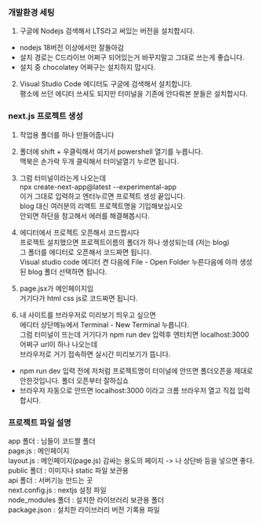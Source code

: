 ### 개발환경 세팅

1. 구글에 Nodejs 검색해서 LTS라고 써있는 버전을 설치합시다. 
- nodejs 18버전 이상에서만 잘돌아감
- 설치 경로는 C드라이브 어쩌구 되어있는거 바꾸지말고 그대로 쓰는게 좋습니다.
- 설치 중 chocolatey 어쩌구는 설치하지 맙시다. 

2. Visual Studio Code 에디터도 구글에 검색해서 설치합니다.<br>
평소에 쓰던 에디터 쓰셔도 되지만 터미널을 기존에 안다뤄본 분들은 설치합시다.


### next.js 프로젝트 생성

1. 작업용 폴더를 하나 만들어줍니다

2. 폴더에 shift + 우클릭해서 여기서 powershell 열기를 누릅니다.<br>
맥북은 손가락 두개 클릭해서 터미널열기 누르면 됩니다. 

3. 그럼 터미널이라는게 나오는데 <br>
npx create-next-app@latest --experimental-app<br>
이거 그대로 입력하고 엔터누르면 프로젝트 생성 끝입니다.<br>
blog 대신 여러분의 리액트 프로젝트명을 기입해보십시오 <br>
안되면 하단을 참고해서 에러를 해결해봅시다. 

4. 에디터에서 프로젝트 오픈해서 코드짭시다   <br>
프로젝트 설치했으면 프로젝트이름의 폴더가 하나 생성되는데 (저는 blog)<br>
그 폴더를 에디터로 오픈해서 코드짜면 됩니다.  <br>
Visual studio code 에디터 켠 다음에 File - Open Folder 누른다음에 아까 생성된 blog 폴더 선택하면 됩니다.

5. page.jsx가 메인페이지임<br>
거기다가 html css js로 코드짜면 됩니다. 

6. 내 사이트를 브라우저로 미리보기 띄우고 싶으면 <br>
에디터 상단메뉴에서 Terminal - New Terminal 누릅니다. <br>
그럼 터미널이 뜨는데 거기다가 npm run dev 입력후 엔터치면 localhost:3000 어쩌구 url이 하나 나오는데<br>
브라우저로 거기 접속하면 실시간 미리보기가 뜹니다. <br>
- npm run dev 입력 전에 저처럼 프로젝트명이 터미널에 안뜨면 폴더오픈을 제대로 안한것입니다. 폴더 오픈부터 잘하십쇼<br>
- 브라우저 자동으로 안뜨면 localhost:3000 이라고 크롬 브라우저 열고 직접 입력합시다. 

### 프로젝트 파일 설명

app 폴더 : 님들이 코드짤 폴더 <br>
page.js : 메인페이지 <br>
layout.js : 메인페이지(page.js) 감싸는 용도의 페이지 -> <head>나 상단바 등을 넣으면 좋다.<br>
public 폴더 : 이미지나 static 파일 보관용 <br>
api 폴더 : 서버기능 만드는 곳 <br>
next.config.js : nextjs 설정 파일 <br>
node_modules 폴더 : 설치한 라이브러리 보관용 폴더 <br>
package.json : 설치한 라이브러리 버전 기록용 파일<br>
